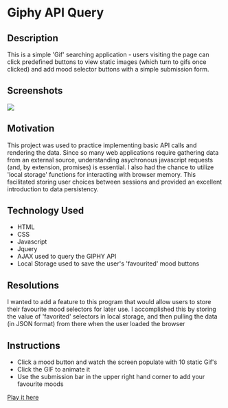 # Giphy API Query

## Description
This is a simple 'Gif' searching application - users visiting the page can click predefined buttons to view static images (which turn to gifs once clicked) and add mood selector buttons with a simple submission form. 

## Screenshots

![](./assets/images/giphyAPI.gif)

## Motivation
This project was used to practice implementing basic API calls and rendering the data. Since so many web applications require gathering data from an external source, understanding asychronous javascript requests (and, by extension, promises) is essential. I also had the chance to utilize 'local storage' functions for interacting with browser memory. This facilitated storing user choices between sessions and provided an excellent introduction to data persistency. 

## Technology Used
* HTML
* CSS
* Javascript
* Jquery
* AJAX used to query the GIPHY API
* Local Storage used to save the user's 'favourited' mood buttons


## Resolutions
I wanted to add a feature to this program that would allow users to store their favourite mood selectors for later use. I accomplished this by storing the value of 'favorited' selectors in local storage, and then pulling the data (in JSON format) from there when the user loaded the browser
 
## Instructions
* Click a mood button and watch the screen populate with 10 static Gif's
* Click the GIF to animate it
* Use the submission bar in the upper right hand corner to add your favourite moods
 
[Play it here](https://davidlapadula.github.io/Week-6-API/)
